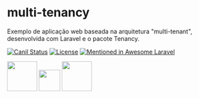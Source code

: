 # multi-tenancy
Exemplo de aplicação web baseada na arquitetura "multi-tenant", desenvolvida com Laravel e o pacote Tenancy.

<p text-align="center">
<a href="https://travis-ci.org/laravel/framework"><img src="https://travis-ci.org/laravel/framework.svg" alt="Canil Status"></a>
<a href="https://packagist.org/packages/laravel/framework"><img src="https://poser.pugx.org/laravel/framework/license.svg" alt="License"></a>
<a href="https://packagist.org/packages/laravel/framework"><img src="https://awesome.re/mentioned-badge.svg" alt="Mentioned in Awesome Laravel"></a>
</p>

<p text-align="center">
<img src="https://upload.wikimedia.org/wikipedia/commons/thumb/9/9a/Laravel.svg/1200px-Laravel.svg.png" width="70">
<img src="https://cdn3.iconfinder.com/data/icons/ui-icons-5/16/plus-small-01-512.png" width="50">
<img src="https://avatars1.githubusercontent.com/u/33319474?s=400&v=4" width="70">
</p>



